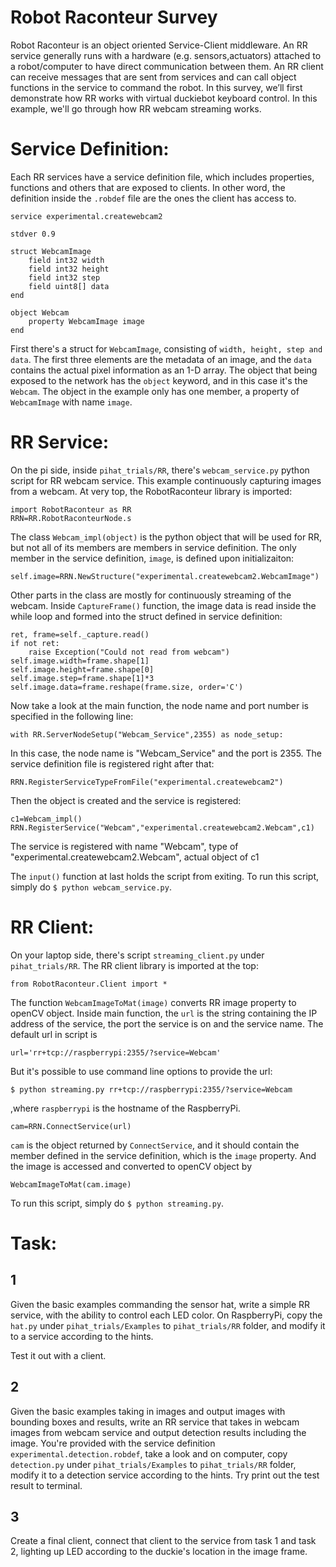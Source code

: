 # Robot Raconteur Survey
Robot Raconteur is an object oriented Service-Client middleware. An RR service generally runs with a hardware (e.g. sensors,actuators) attached to a robot/computer to have direct communication between them. An RR client can receive messages that are sent from services and can call object functions in the service to command the robot. In this survey, we’ll first demonstrate how RR works with virtual duckiebot keyboard control.
In this example, we'll go through how RR webcam streaming works.
# Service Definition:
Each RR services have a service definition file, which includes properties, functions and others that are exposed to clients. In other word, the definition inside the `.robdef` file are the ones the client has access to. 
```
service experimental.createwebcam2

stdver 0.9

struct WebcamImage
    field int32 width
    field int32 height
    field int32 step
    field uint8[] data
end

object Webcam
    property WebcamImage image
end
```
First there's a struct for `WebcamImage`, consisting of `width, height, step and data`. The first three elements are the metadata of an image, and the `data` contains the actual pixel information as an 1-D array.
The object that being exposed to the network has the `object` keyword, and in this case it's the `Webcam`. The object in the example only has one member, a property of `WebcamImage` with name `image`.

# RR Service:
On the pi side, inside `pihat_trials/RR`, there's `webcam_service.py` python script for RR webcam service. This example continuously capturing images from a webcam.
At very top, the RobotRaconteur library is imported:
```
import RobotRaconteur as RR
RRN=RR.RobotRaconteurNode.s
```
The class `Webcam_impl(object)` is the python object that will be used for RR, but not all of its members are members in service definition. The only member in the service definition, `image`, is defined upon initializaiton:
```
self.image=RRN.NewStructure("experimental.createwebcam2.WebcamImage")
```
Other parts in the class are mostly for continuously streaming of the webcam. Inside `CaptureFrame()` function, the image data is read inside the while loop and formed into the struct defined in service definition:
```
ret, frame=self._capture.read()
if not ret:
    raise Exception("Could not read from webcam")
self.image.width=frame.shape[1]
self.image.height=frame.shape[0]
self.image.step=frame.shape[1]*3
self.image.data=frame.reshape(frame.size, order='C')
```
Now take a look at the main function, the node name and port number is specified in the following line:
```
with RR.ServerNodeSetup("Webcam_Service",2355) as node_setup:
```
In this case, the node name is "Webcam_Service" and the port is 2355.
The service definition file is registered right after that:
```
RRN.RegisterServiceTypeFromFile("experimental.createwebcam2")
```
Then the object is created and the service is registered:
```
c1=Webcam_impl()
RRN.RegisterService("Webcam","experimental.createwebcam2.Webcam",c1)
```
The service is registered with name "Webcam", type of "experimental.createwebcam2.Webcam", actual object of c1

The `input()` function at last holds the script from exiting. To run this script, simply do `$ python webcam_service.py`.

# RR Client:
On your laptop side, there's script `streaming_client.py` under `pihat_trials/RR`. The RR client library is imported at the top:
```
from RobotRaconteur.Client import *
```
The function `WebcamImageToMat(image)` converts RR image property to openCV object. Inside main function, the `url` is the string containing the IP address of the service, the port the service is on and the service name. The default url in script is
```
url='rr+tcp://raspberrypi:2355/?service=Webcam'
```
But it's possible to use command line options to provide the url:
```
$ python streaming.py rr+tcp://raspberrypi:2355/?service=Webcam
```

,where `raspberrypi` is the hostname of the RaspberryPi.
```
cam=RRN.ConnectService(url)
```
`cam` is the object returned by `ConnectService`, and it should contain the member defined in the service definition, which is the `image` property. And the image is accessed and converted to openCV object by
```
WebcamImageToMat(cam.image)
```
To run this script, simply do `$ python streaming.py`.

# Task:
## 1
Given the basic examples commanding the sensor hat, write a simple RR service, with the ability to control each LED color.
On RaspberryPi, copy the `hat.py` under `pihat_trials/Examples` to `pihat_trials/RR` folder, and modify it to a service according to the hints.

Test it out with a client.
## 2
Given the basic examples taking in images and output images with bounding boxes and results, write an RR service that takes in webcam images from webcam service and output detection results including the image. 
You're provided with the service definition `experimental.detection.robdef`, take a look and on computer, copy `detection.py` under `pihat_trials/Examples` to `pihat_trials/RR` folder, modify it to a detection service according to the hints. Try print out the test result to terminal.

## 3
Create a final client, connect that client to the service from task 1 and task 2, lighting up LED according to the duckie's location in the image frame.
